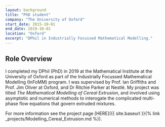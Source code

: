 ```yaml
---
layout: background
title: "PhD student"
company: "The University of Oxford"
start_date: 2015-10-01
end_date: 2019-10-01 
location: "Oxford"
excerpt: "DPhil in Industrially Focussed Mathematical Modelling."
---
```


## Role Overview
I completed my DPhil (PhD) in 2019 at the Mathematical Institute at the University of Oxford as part of the Industrially Focussed Mathematical Modelling (InFoMM) program. I was supervised by Prof. Ian Griffiths and Prof. Jim Oliver at Oxford, and Dr Ritchie Parker at Nestlé. My project was titled *The Mathematical Modelling of Cereal Extrusion*, and involved using asymptotic and numerical methods to interogate the complicated multi-phase flow equations that govern extruded mixtures. 

For more information see the project page [HERE]({{ site.baseurl }}{% link _projects/Modelling_Cereal_Extrusion.md %}).